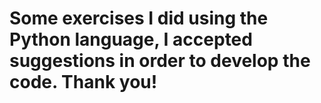 # Some exercises I did using the Python language, I accepted suggestions in order to develop the code. Thank you! 

    
